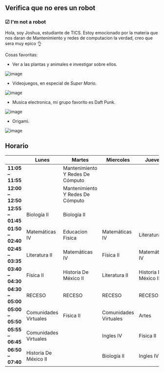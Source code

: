 ## Verifica que no eres un robot
### ☑ I'm not a robot 
Hola, soy Joshua, estudiante de TICS. Estoy emocionado por la materia que nos daran de Mantenimiento y redes de computacion la verdad, creo que sera muy epico 👌

Cosas favoritas:
* Ver a las plantas y animales e investigar sobre ellos.

![image](https://user-images.githubusercontent.com/99761149/154760601-4cb9f566-d2ff-4ab7-b4da-28d4c6b69db0.png)
* Videojuegos, en especial de _Super Mario._

![image](https://user-images.githubusercontent.com/99761149/154761336-bfdf3230-662a-4087-ab87-a9a26ca03b19.png)
* Musica electronica, mi grupo favorito es Daft Punk.

![image](https://user-images.githubusercontent.com/99761149/154761614-6308246a-fec8-411b-a228-18492ddf1dbb.png)
* Origami.

![image](https://user-images.githubusercontent.com/99761149/154761556-a6772008-781d-43d4-bf32-bf5d66a69fc9.png)

## Horario
|                   | **Lunes**             | **Martes**                        | **Miercoles**         | **Jueves**            | **Viernes**                       |
|-------------------|-----------------------|-----------------------------------|-----------------------|-----------------------|-----------------------------------|
| **11:05 – 11:55** |                       | Mantenimiento Y Redes De Cómputo  |                       |                       | Mantenimiento Y Redes De Cómputo  |
| **12:00 – 12:50** |                       | Mantenimiento Y Redes De Cómputo  |                       |                       | Mantenimiento Y Redes De Cómputo  |
| **12:55 – 01:45** | Biología II           | Biología II                       |                       |                       | Matemáticas IV                    |
| **01:50 – 02:40** | Matemáticas IV        | Educacion Fisica                  | Matemáticas IV        | Literatura II         | Biología II                       |
| **02:45 – 03:35** | Literatura II         | Matemáticas IV                    | Física II             | Matemáticas IV        | Física II                         |
| **03:40 – 04:30** | Física II             | Historia De México II             | Literatura II         | Historia De México II | Ingles IV                         |
| **04:30 – 05:00** | RECESO                | RECESO                            | RECESO                | RECESO                | RECESO                            |
| **05:00 – 05:50** | Comunidades Virtuales | Física II                         | Comunidades Virtuales | Artes                 |                                   |
| **05:55 – 06:45** | Comunidades Virtuales |                                   | Ingles IV             | Física II             |                                   |
| **06:50 – 07:40** | Historia De México II |                                   | Biología II           | Ingles IV             |                                   |
